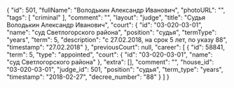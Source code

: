 {
    "id": 501,
    "fullName": "Володькин Александр Иванович",
    "photoURL": "",
    "tags": [
        "criminal"
    ],
    "comment": "",
    "layout": "judge",
    "title": "Судья Володькин Александр Иванович",
    "court": {
        "id": "03-020-03-01",
        "name": "суд Светлогорского района",
        "position": "судья",
        "termType": "years",
        "term": 5,
        "description": "c 27.02.2018, на срок 5 лет, по указу 88",
        "timestamp": "27.02.2018"
    },
    "previousCourt": null,
    "career": [
        {
            "id": 58841,
            "term": 5,
            "type": "appointed",
            "court": {
                "id": "03-020-03-01",
                "name": "суд Светлогорского района"
            },
            "extra": [],
            "comment": "",
            "house_id": "03-020-03-01",
            "judge_id": 501,
            "position": "судья",
            "term_type": "years",
            "timestamp": "2018-02-27",
            "decree_number": "88"
        }
    ]
}